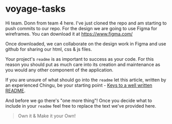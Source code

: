 # voyage-tasks

Hi team. Donn from team 4 here. I've just cloned the repo and am starting to push commits to our repo. For the design we are going to use Figma for wireframes. You can download it at https://www.figma.com/

Once downloaded, we can collaborate on the design work in Figma and use github for sharing our html, css & js files. 

Your project's `readme` is as important to success as your code. For 
this reason you should put as much care into its creation and maintenance
as you would any other component of the application.

If you are unsure of what should go into the `readme` let this article,
written by an experienced Chingu, be your starting point - 
[Keys to a well written README](https://tinyurl.com/yk3wubft).

And before we go there's "one more thing"! Once you decide what to include
in your `readme` feel free to replace the text we've provided here.

> Own it & Make it your Own!
